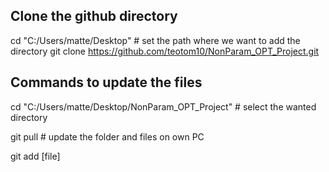## Clone the github directory
cd "C:/Users/matte/Desktop"  # set the path where we want to add the directory
git clone https://github.com/teotom10/NonParam_OPT_Project.git

## Commands to update the files

cd "C:/Users/matte/Desktop/NonParam_OPT_Project"  # select the wanted directory

git pull  # update the folder and files on own PC

git add [file]



